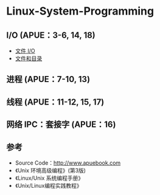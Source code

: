 # Linux-System-Programming

## I/O (APUE：3-6, 14, 18)

* [文件 I/O](https://github.com/steveLauwh/Linux-System-Programming/tree/master/File%20IO)
* [文件和目录](https://github.com/steveLauwh/Linux-System-Programming/blob/master/File%20IO/%E6%96%87%E4%BB%B6%E5%92%8C%E7%9B%AE%E5%BD%95.md)

## 进程 (APUE：7-10, 13)

## 线程 (APUE：11-12, 15, 17)

## 网络 IPC：套接字 (APUE：16)


## 参考

* Source Code：http://www.apuebook.com
* 《Unix 环境高级编程》(第3版)
* 《Linux/Unix 系统编程手册》
* 《Unix/Linux编程实践教程》
